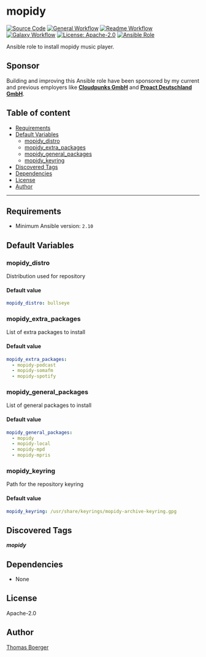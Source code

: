 # mopidy

[![Source Code](https://img.shields.io/badge/github-source%20code-blue?logo=github&amp;logoColor=white)](https://github.com/rolehippie/mopidy)
[![General Workflow](https://github.com/rolehippie/mopidy/actions/workflows/general.yml/badge.svg)](https://github.com/rolehippie/mopidy/actions/workflows/general.yml)
[![Readme Workflow](https://github.com/rolehippie/mopidy/actions/workflows/docs.yml/badge.svg)](https://github.com/rolehippie/mopidy/actions/workflows/docs.yml)
[![Galaxy Workflow](https://github.com/rolehippie/mopidy/actions/workflows/galaxy.yml/badge.svg)](https://github.com/rolehippie/mopidy/actions/workflows/galaxy.yml)
[![License: Apache-2.0](https://img.shields.io/github/license/rolehippie/mopidy)](https://github.com/rolehippie/mopidy/blob/master/LICENSE)
[![Ansible Role](https://img.shields.io/badge/role-rolehippie.mopidy-blue)](https://galaxy.ansible.com/rolehippie/mopidy)

Ansible role to install mopidy music player.

## Sponsor

Building and improving this Ansible role have been sponsored by my current and previous employers like **[Cloudpunks GmbH](https://cloudpunks.de)** and **[Proact Deutschland GmbH](https://www.proact.eu)**.

## Table of content

- [Requirements](#requirements)
- [Default Variables](#default-variables)
  - [mopidy_distro](#mopidy_distro)
  - [mopidy_extra_packages](#mopidy_extra_packages)
  - [mopidy_general_packages](#mopidy_general_packages)
  - [mopidy_keyring](#mopidy_keyring)
- [Discovered Tags](#discovered-tags)
- [Dependencies](#dependencies)
- [License](#license)
- [Author](#author)

---

## Requirements

- Minimum Ansible version: `2.10`


## Default Variables

### mopidy_distro

Distribution used for repository

#### Default value

```YAML
mopidy_distro: bullseye
```

### mopidy_extra_packages

List of extra packages to install

#### Default value

```YAML
mopidy_extra_packages:
  - mopidy-podcast
  - mopidy-somafm
  - mopidy-spotify
```

### mopidy_general_packages

List of general packages to install

#### Default value

```YAML
mopidy_general_packages:
  - mopidy
  - mopidy-local
  - mopidy-mpd
  - mopidy-mpris
```

### mopidy_keyring

Path for the repository keyring

#### Default value

```YAML
mopidy_keyring: /usr/share/keyrings/mopidy-archive-keyring.gpg
```

## Discovered Tags

**_mopidy_**


## Dependencies

- None

## License

Apache-2.0

## Author

[Thomas Boerger](https://github.com/tboerger)
